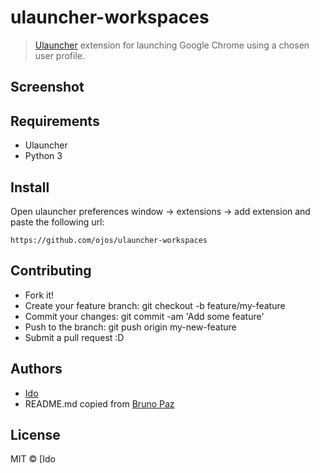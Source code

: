 # ulauncher-workspaces

> [Ulauncher](https://ulauncher.io) extension for launching Google Chrome using a chosen user profile.

## Screenshot

<!-- ![screenshot](screenshot.png) -->

## Requirements

- Ulauncher
- Python 3

## Install

Open ulauncher preferences window -> extensions -> add extension and paste the following url:

```
https://github.com/ojos/ulauncher-workspaces
```

## Contributing

- Fork it!
- Create your feature branch: git checkout -b feature/my-feature
- Commit your changes: git commit -am 'Add some feature'
- Push to the branch: git push origin my-new-feature
- Submit a pull request :D

## Authors

- [Ido](https://github.com/ojos)
- README.md copied from [Bruno Paz](https://github.com/brpaz)

## License

MIT &copy; [Ido
